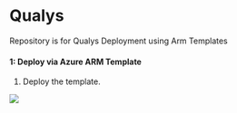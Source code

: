 # Qualys
Repository is for Qualys Deployment using Arm Templates


#### 1: Deploy via Azure ARM Template #####
1.  Deploy the template.

<a href="https://portal.azure.com/#create/Microsoft.Template/uri/https%3A%2F%2Fraw.githubusercontent.com%2Frvanaparthi%2FQualys%2Fmaster%2Fazuredeploy.json" target="_blank">
    <img src="https://aka.ms/deploytoazurebutton""/>
</a>

